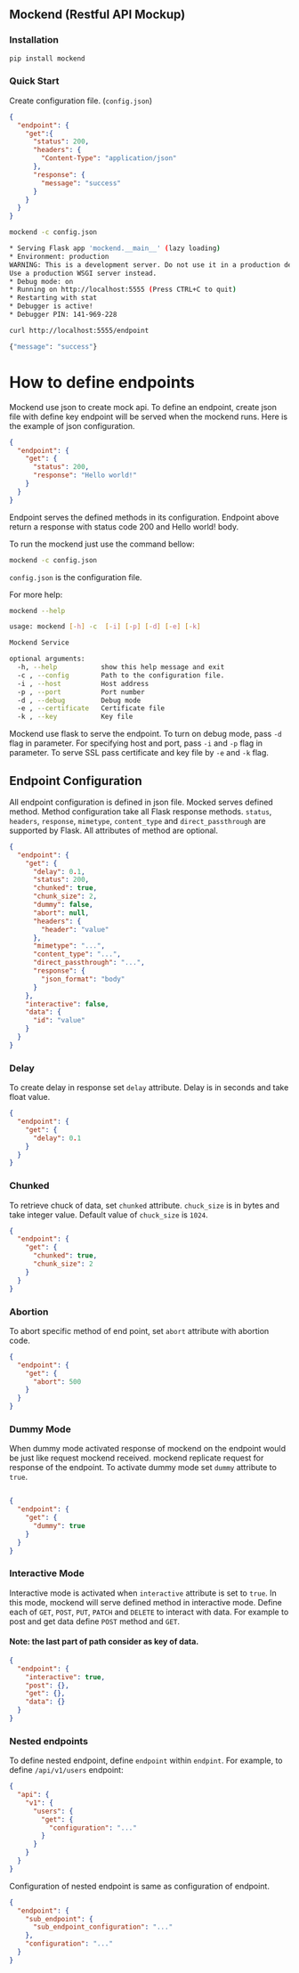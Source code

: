 ## Mockend (Restful API Mockup)

### Installation

```bash
pip install mockend
```

### Quick Start

Create configuration file. (`config.json`)

```json
{
  "endpoint": {
    "get":{	  
      "status": 200,
      "headers": {
        "Content-Type": "application/json"
      },
      "response": {
        "message": "success"
      }
    }
  }
}
`````

```bash
mockend -c config.json

* Serving Flask app 'mockend.__main__' (lazy loading)
* Environment: production
WARNING: This is a development server. Do not use it in a production deployment.
Use a production WSGI server instead.
* Debug mode: on
* Running on http://localhost:5555 (Press CTRL+C to quit)
* Restarting with stat
* Debugger is active!
* Debugger PIN: 141-969-228
```

```bash
curl http://localhost:5555/endpoint

{"message": "success"}
```

# How to define endpoints

Mockend use json to create mock api. To define an endpoint,
create json file with define key endpoint will be served when
the mockend runs. Here is the example of json configuration.

```json
{
  "endpoint": {
    "get": {
      "status": 200,
      "response": "Hello world!"
    }
  }
}
```

Endpoint serves the defined methods in its configuration. Endpoint
above return a response with status code 200 and Hello world! body.

To run the mockend just use the command bellow:

```bash
mockend -c config.json
```

`config.json` is the configuration file.

For more help:

```bash 
mockend --help

usage: mockend [-h] -c  [-i] [-p] [-d] [-e] [-k]

Mockend Service

optional arguments:
  -h, --help           show this help message and exit
  -c , --config        Path to the configuration file.
  -i , --host          Host address
  -p , --port          Port number
  -d , --debug         Debug mode
  -e , --certificate   Certificate file
  -k , --key           Key file
```

Mockend use flask to serve the endpoint. To turn on debug mode, pass `-d` flag in parameter.
For specifying host and port, pass `-i` and `-p` flag in parameter.
To serve SSL pass certificate and key file by `-e` and `-k` flag.

## Endpoint Configuration

All endpoint configuration is defined in json file. Mocked serves defined method.
Method configuration take all Flask response methods. `status`, `headers`, `response`, `mimetype`,
`content_type` and `direct_passthrough` are supported by Flask. All attributes of method are optional.

```json
{
  "endpoint": {
    "get": {
      "delay": 0.1,
      "status": 200,
      "chunked": true,
      "chunk_size": 2,
      "dummy": false,
      "abort": null,
      "headers": {
        "header": "value"
      },
      "mimetype": "...",
      "content_type": "...",
      "direct_passthrough": "...",
      "response": {
        "json_format": "body"
      }
    },
    "interactive": false,
    "data": {
      "id": "value"
    }
  }
}
```

### Delay

To create delay in response set `delay` attribute. Delay is in seconds and take float value.

```json
{
  "endpoint": {
    "get": {
      "delay": 0.1
    }
  }
}
```

### Chunked

To retrieve chuck of data, set `chunked` attribute. `chuck_size` is in bytes and take integer value.
Default value of `chuck_size` is `1024`.

```json
{
  "endpoint": {
    "get": {
      "chunked": true,
      "chunk_size": 2
    }
  }
}
```

### Abortion

To abort specific method of end point, set `abort` attribute with abortion code.

```json
{
  "endpoint": {
    "get": {
      "abort": 500
    }
  }
}
```

### Dummy Mode

When dummy mode activated response of mockend on the endpoint would be just like
request mockend received. mockend replicate request for response of the endpoint.
To activate dummy mode set `dummy` attribute to `true`.

```json

{
  "endpoint": {
    "get": {
      "dummy": true
    }
  }
}

```

### Interactive Mode

Interactive mode is activated when `interactive` attribute is set to `true`. In this mode,
mockend will serve defined method in interactive mode. Define each of `GET`, `POST`, `PUT`,
`PATCH` and `DELETE` to interact with data. For example to post and get data define `POST`
method and `GET`.

#### Note: the last part of path consider as key of data.

```json
{
  "endpoint": {
    "interactive": true,
    "post": {},
    "get": {},
    "data": {}
  }
}

```

### Nested endpoints

To define nested endpoint, define `endpoint` within `endpint`. For example, to define
`/api/v1/users` endpoint:

```json
{
  "api": {
    "v1": {
      "users": {
        "get": {
          "configuration": "..."
        }
      }
    }
  }
}
```

Configuration of nested endpoint is same as configuration of endpoint.

```json
{
  "endpoint": {
    "sub_endpoint": {
      "sub_endpoint_configuration": "..."
    },
    "configuration": "..."
  }
}

```
